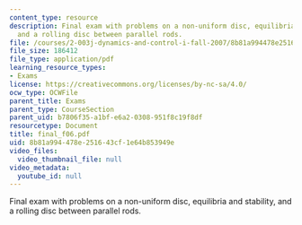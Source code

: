 ```yaml
---
content_type: resource
description: Final exam with problems on a non-uniform disc, equilibria and stability,
  and a rolling disc between parallel rods.
file: /courses/2-003j-dynamics-and-control-i-fall-2007/8b81a994478e251643cf1e64b853949e_final_f06.pdf
file_size: 186412
file_type: application/pdf
learning_resource_types:
- Exams
license: https://creativecommons.org/licenses/by-nc-sa/4.0/
ocw_type: OCWFile
parent_title: Exams
parent_type: CourseSection
parent_uid: b7806f35-a1bf-e6a2-0308-951f8c19f8df
resourcetype: Document
title: final_f06.pdf
uid: 8b81a994-478e-2516-43cf-1e64b853949e
video_files:
  video_thumbnail_file: null
video_metadata:
  youtube_id: null
---
```

Final exam with problems on a non-uniform disc, equilibria and stability, and a rolling disc between parallel rods.